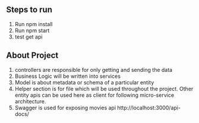 ## Steps to run
1. Run npm install
2. Run npm start 
3. test get api 

## About Project

1. controllers are responsible for only getting and sending the data
2. Business Logic will be written into services
3. Model is about metadata or schema of a particular  entity
4. Helper section is for file which will be used throughout the project. Other entity apis can be used here as client for following micro-service architecture. 
5. Swagger is used for exposing movies api http://localhost:3000/api-docs/
